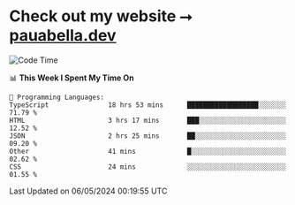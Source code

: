 # Check out my website ⭢ [pauabella.dev](https://pauabella.dev)

<!--START_SECTION:waka-->
![Code Time](http://img.shields.io/badge/Code%20Time-3%2C295%20hrs%2039%20mins-blue)

📊 **This Week I Spent My Time On** 

```text
💬 Programming Languages: 
TypeScript               18 hrs 53 mins      ██████████████████░░░░░░░   71.79 % 
HTML                     3 hrs 17 mins       ███░░░░░░░░░░░░░░░░░░░░░░   12.52 % 
JSON                     2 hrs 25 mins       ██░░░░░░░░░░░░░░░░░░░░░░░   09.20 % 
Other                    41 mins             █░░░░░░░░░░░░░░░░░░░░░░░░   02.62 % 
CSS                      24 mins             ░░░░░░░░░░░░░░░░░░░░░░░░░   01.55 % 
```


 Last Updated on 06/05/2024 00:19:55 UTC
<!--END_SECTION:waka-->
